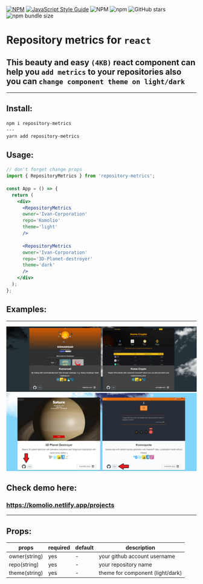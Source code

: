 [![NPM](https://img.shields.io/npm/v/repository-metrics.svg)](https://www.npmjs.com/package/repository-metrics)
[![JavaScript Style Guide](https://img.shields.io/badge/code_style-standard-brightgreen.svg)](https://standardjs.com)
![NPM](https://img.shields.io/npm/l/repository-metrics)
![npm](https://img.shields.io/npm/dm/repository-metrics)
![GitHub stars](https://img.shields.io/github/stars/Ivan-Corporation/github-repository-metrics?style=social)
![npm bundle size](https://img.shields.io/bundlephobia/minzip/repository-metrics)


# Repository metrics for ```react```

## This beauty and easy ``(4KB)`` react component can help you ``add metrics`` to your repositories also you can ```change component theme on light/dark```
----
## Install:
```bash
npm i repository-metrics
---
yarn add repository-metrics
```

## Usage:
```jsx
// don't forget change props
import { RepositoryMetrics } from 'repository-metrics';

const App = () => {
  return (
    <div>
      <RepositoryMetrics 
      owner='Ivan-Corporation' 
      repo='Komolio' 
      theme='light' 
      />

      <RepositoryMetrics 
      owner='Ivan-Corporation' 
      repo='3D-Planet-destroyer' 
      theme='dark' 
      />
    </div>
  );
};
```



## Examples:
---

<img src='./2.png'>
<img src='./1.png'>

## Check demo here:
### https://komolio.netlify.app/projects


---
## Props:

| props  | required | default  | description |
| ------------- | ------------- | ------------- | ------------- |
| owner(string)| yes | - | your github account username |
| repo(string) | yes | - | your repository name|
| theme(string) | yes | - | theme for component (light/dark) |
